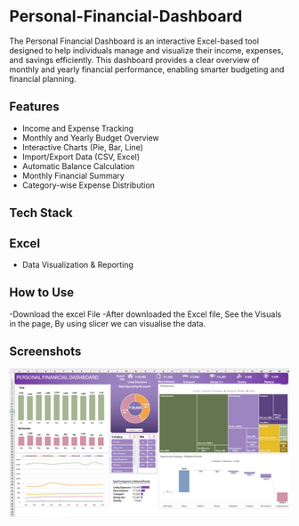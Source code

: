# Personal-Financial-Dashboard
The Personal Financial Dashboard is an interactive Excel-based tool designed to help individuals manage and visualize their income, expenses, and savings efficiently. This dashboard provides a clear overview of monthly and yearly financial performance, enabling smarter budgeting and financial planning.

##  Features

-  Income and Expense Tracking  
-  Monthly and Yearly Budget Overview  
-  Interactive Charts (Pie, Bar, Line)  
-  Import/Export Data (CSV, Excel)  
-  Automatic Balance Calculation  
-  Monthly Financial Summary  
-  Category-wise Expense Distribution  

##  Tech Stack
                     
 ## **Excel**
- Data Visualization & Reporting 


## How to Use

-Download the excel File
-After downloaded the Excel file, See the Visuals in the page, By using slicer we can visualise the data.  

## Screenshots
![image alt](https://github.com/MithinRC/Personal-Financial-Dashboard/blob/35aa489b5e25f5c0eceebe73fcad0b6d5a5e4e9e/dashboard.png)

